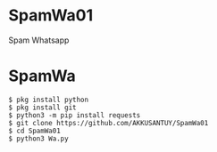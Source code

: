 # SpamWa01
Spam Whatsapp

# SpamWa
```
$ pkg install python
$ pkg install git
$ python3 -m pip install requests
$ git clone https://github.com/AKKUSANTUY/SpamWa01
$ cd SpamWa01
$ python3 Wa.py
```

